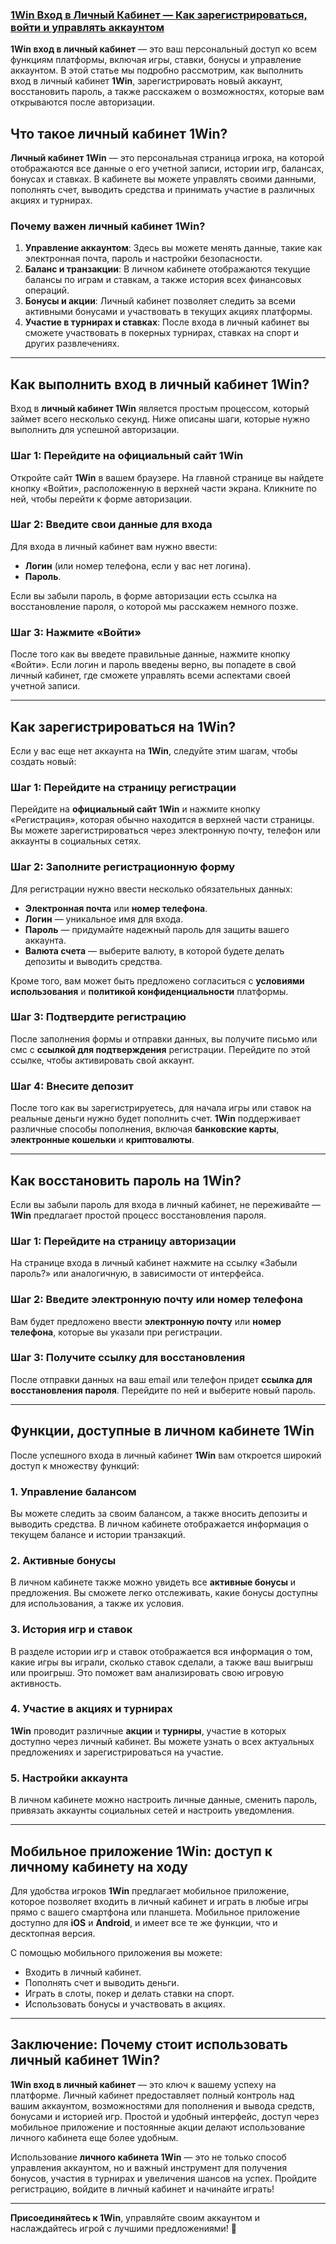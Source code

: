 ### [1Win Вход в Личный Кабинет — Как зарегистрироваться, войти и управлять аккаунтом](https://brandplay.link/9sD8CZLQ)

**1Win вход в личный кабинет** — это ваш персональный доступ ко всем функциям платформы, включая игры, ставки, бонусы и управление аккаунтом. В этой статье мы подробно рассмотрим, как выполнить вход в личный кабинет **1Win**, зарегистрировать новый аккаунт, восстановить пароль, а также расскажем о возможностях, которые вам открываются после авторизации.

## Что такое личный кабинет 1Win?

**Личный кабинет 1Win** — это персональная страница игрока, на которой отображаются все данные о его учетной записи, истории игр, балансах, бонусах и ставках. В кабинете вы можете управлять своими данными, пополнять счет, выводить средства и принимать участие в различных акциях и турнирах.

### Почему важен личный кабинет 1Win?

1. **Управление аккаунтом**: Здесь вы можете менять данные, такие как электронная почта, пароль и настройки безопасности.
2. **Баланс и транзакции**: В личном кабинете отображаются текущие балансы по играм и ставкам, а также история всех финансовых операций.
3. **Бонусы и акции**: Личный кабинет позволяет следить за всеми активными бонусами и участвовать в текущих акциях платформы.
4. **Участие в турнирах и ставках**: После входа в личный кабинет вы сможете участвовать в покерных турнирах, ставках на спорт и других развлечениях.

***

## Как выполнить вход в личный кабинет 1Win?

Вход в **личный кабинет 1Win** является простым процессом, который займет всего несколько секунд. Ниже описаны шаги, которые нужно выполнить для успешной авторизации.

### Шаг 1: Перейдите на официальный сайт 1Win

Откройте сайт **1Win** в вашем браузере. На главной странице вы найдете кнопку «Войти», расположенную в верхней части экрана. Кликните по ней, чтобы перейти к форме авторизации.

### Шаг 2: Введите свои данные для входа

Для входа в личный кабинет вам нужно ввести:

* **Логин** (или номер телефона, если у вас нет логина).
* **Пароль**.

Если вы забыли пароль, в форме авторизации есть ссылка на восстановление пароля, о которой мы расскажем немного позже.

### Шаг 3: Нажмите «Войти»

После того как вы введете правильные данные, нажмите кнопку «Войти». Если логин и пароль введены верно, вы попадете в свой личный кабинет, где сможете управлять всеми аспектами своей учетной записи.

***

## Как зарегистрироваться на 1Win?

Если у вас еще нет аккаунта на **1Win**, следуйте этим шагам, чтобы создать новый:

### Шаг 1: Перейдите на страницу регистрации

Перейдите на **официальный сайт 1Win** и нажмите кнопку «Регистрация», которая обычно находится в верхней части страницы. Вы можете зарегистрироваться через электронную почту, телефон или аккаунты в социальных сетях.

### Шаг 2: Заполните регистрационную форму

Для регистрации нужно ввести несколько обязательных данных:

* **Электронная почта** или **номер телефона**.
* **Логин** — уникальное имя для входа.
* **Пароль** — придумайте надежный пароль для защиты вашего аккаунта.
* **Валюта счета** — выберите валюту, в которой будете делать депозиты и выводить средства.

Кроме того, вам может быть предложено согласиться с **условиями использования** и **политикой конфиденциальности** платформы.

### Шаг 3: Подтвердите регистрацию

После заполнения формы и отправки данных, вы получите письмо или смс с **ссылкой для подтверждения** регистрации. Перейдите по этой ссылке, чтобы активировать свой аккаунт.

### Шаг 4: Внесите депозит

После того как вы зарегистрируетесь, для начала игры или ставок на реальные деньги нужно будет пополнить счет. **1Win** поддерживает различные способы пополнения, включая **банковские карты**, **электронные кошельки** и **криптовалюты**.

***

## Как восстановить пароль на 1Win?

Если вы забыли пароль для входа в личный кабинет, не переживайте — **1Win** предлагает простой процесс восстановления пароля.

### Шаг 1: Перейдите на страницу авторизации

На странице входа в личный кабинет нажмите на ссылку «Забыли пароль?» или аналогичную, в зависимости от интерфейса.

### Шаг 2: Введите электронную почту или номер телефона

Вам будет предложено ввести **электронную почту** или **номер телефона**, которые вы указали при регистрации.

### Шаг 3: Получите ссылку для восстановления

После отправки данных на ваш email или телефон придет **ссылка для восстановления пароля**. Перейдите по ней и выберите новый пароль.

***

## Функции, доступные в личном кабинете 1Win

После успешного входа в личный кабинет **1Win** вам откроется широкий доступ к множеству функций:

### 1. **Управление балансом**

Вы можете следить за своим балансом, а также вносить депозиты и выводить средства. В личном кабинете отображается информация о текущем балансе и истории транзакций.

### 2. **Активные бонусы**

В личном кабинете также можно увидеть все **активные бонусы** и предложения. Вы сможете легко отслеживать, какие бонусы доступны для использования, а также их условия.

### 3. **История игр и ставок**

В разделе истории игр и ставок отображается вся информация о том, какие игры вы играли, сколько ставок сделали, а также ваш выигрыш или проигрыш. Это поможет вам анализировать свою игровую активность.

### 4. **Участие в акциях и турнирах**

**1Win** проводит различные **акции** и **турниры**, участие в которых доступно через личный кабинет. Вы можете узнать о всех актуальных предложениях и зарегистрироваться на участие.

### 5. **Настройки аккаунта**

В личном кабинете можно настроить личные данные, сменить пароль, привязать аккаунты социальных сетей и настроить уведомления.

***

## Мобильное приложение 1Win: доступ к личному кабинету на ходу

Для удобства игроков **1Win** предлагает мобильное приложение, которое позволяет входить в личный кабинет и играть в любые игры прямо с вашего смартфона или планшета. Мобильное приложение доступно для **iOS** и **Android**, и имеет все те же функции, что и десктопная версия.

С помощью мобильного приложения вы можете:

* Входить в личный кабинет.
* Пополнять счет и выводить деньги.
* Играть в слоты, покер и делать ставки на спорт.
* Использовать бонусы и участвовать в акциях.

***

## Заключение: Почему стоит использовать личный кабинет 1Win?

**1Win вход в личный кабинет** — это ключ к вашему успеху на платформе. Личный кабинет предоставляет полный контроль над вашим аккаунтом, возможностями для пополнения и вывода средств, бонусами и историей игр. Простой и удобный интерфейс, доступ через мобильное приложение и постоянные акции делают использование личного кабинета еще более удобным.

Использование **личного кабинета 1Win** — это не только способ управления аккаунтом, но и важный инструмент для получения бонусов, участия в турнирах и увеличения шансов на успех. Пройдите регистрацию, войдите в личный кабинет и начинайте играть!

***

**Присоединяйтесь к 1Win**, управляйте своим аккаунтом и наслаждайтесь игрой с лучшими предложениями! 🎉
